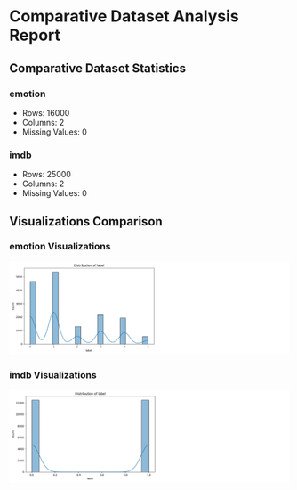 # Comparative Dataset Analysis Report

## Comparative Dataset Statistics
### emotion
- Rows: 16000
- Columns: 2
- Missing Values: 0

### imdb
- Rows: 25000
- Columns: 2
- Missing Values: 0

## Visualizations Comparison
### emotion Visualizations
![numeric_distributions_20241217_185830.png](multi_dataset_analysis_workspace/visualizations/emotion/numeric_distributions_20241217_185830.png)

### imdb Visualizations
![numeric_distributions_20241217_185843.png](multi_dataset_analysis_workspace/visualizations/imdb/numeric_distributions_20241217_185843.png)

